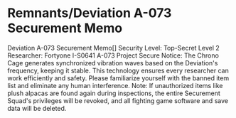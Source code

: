 # Remnants/Deviation A-073 Securement Memo

Deviation A-073 Securement Memo[]
Security Level: Top-Secret
Level 2 Researcher: Fortyone I-S0641
A-073 Project Secure Notice: The Chrono Cage generates synchronized vibration waves based on the Deviation's frequency, keeping it stable. This technology ensures every researcher can work efficiently and safety. Please familiarize yourself with the banned item list and eliminate any human interference.
Note: If unauthorized items like plush alpacas are found again during inspections, the entire Securement Squad's privileges will be revoked, and all fighting game software and save data will be deleted.
